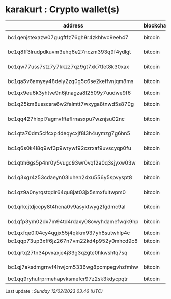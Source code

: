# karakurt : Crypto wallet(s)

| address | blockchain | Balance |
|---|---|---|
| bc1qenjstexazw07gugftfz76gh9r4zkhhvc9eeh47 | bitcoin | $ 199421 |
| bc1q8ff3lrudpdkuvm3ehq6e27nczm393q9f4ydlgt | bitcoin | $ 147060 |
| bc1qw77uss7stz7y7kkzz7qz9gt7xk7tfet8k30xax | bitcoin | $ 443989 |
| bc1qa5v6amyey48dely2zq0g5c6se2keffvnjqm8ms | bitcoin | $ 396509 |
| bc1qx9eu6k3yhtve9n6jtnagza8l2509y7uudwe9f6 | bitcoin | $ 51947 |
| bc1q25km8usscsra6w2falmtt7wxyga8tnwd5s870g | bitcoin | $ 544073 |
| bc1qq427hlxpl7agmvffteflrnasxpu7wznjsu02nc | bitcoin | $ 214638 |
| bc1qta70dm5clfcxp4deqycxjf8l3h4uymzg7g6hn5 | bitcoin | $ 190394 |
| bc1q6s0k4l8q9wf3p9wrywf92czrxaf9uvscyqp0fu | bitcoin | $ 162927 |
| bc1qtm6gs5p4nr0y5vugc93wr0vqf2a0q3sjyxw03w | bitcoin | $ 1336074 |
| bc1q3xgr4z53cdaeyn03luhen24xu556y5spvyspt8 | bitcoin | $ 162963 |
| bc1qz9a0nyrqstqdlr64qu8jat03jx5smxfultwpm0 | bitcoin | $ 250032 |
| bc1qrkcjtdjccpy8t4hcna0v9asyktwyg2fgdmc9al | bitcoin | $ 193825 |
| bc1qfp3ym02dx7m94td4rdaxy08cwyhdamefwqk9hp | bitcoin | $ 249487 |
| bc1qxfqe0l04cy4qgjx55j4qkkm937yh8sutwhlp4c | bitcoin | $ 99407 |
| bc1qqp73up3xff6jz267n7vm22kd4p952y0mhcd9c8 | bitcoin | $ 36791 |
| bc1qrtq27tn34pvxaxje4j33g3qzgte0hkwshtq7sq | bitcoin | $ 133216 |
| bc1qj7aksdmgrnvf4hwjcm5336wg8pcmpegvhzfmhw | bitcoin | $ 137199 |
| bc1qq9ryhutrprmehapvksmefcr97z2sk3kdycpqtr | bitcoin | $ 82653 |

Last update : _Sunday 12/02/2023 03.46 (UTC)_

